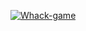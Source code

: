 [![Whack-game](https://github.com/MarkoMelle/Whack-game/actions/workflows/main.yml/badge.svg?branch=main)](https://github.com/MarkoMelle/Whack-game/actions/workflows/main.yml)
